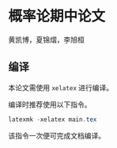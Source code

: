 # 概率论期中论文

黄凯博，夏锦熠，李旭桓

## 编译

本论文需使用 `xelatex` 进行编译。

编译时推荐使用以下指令。

```powershell
latexmk -xelatex main.tex
```

该指令一次便可完成文档编译。